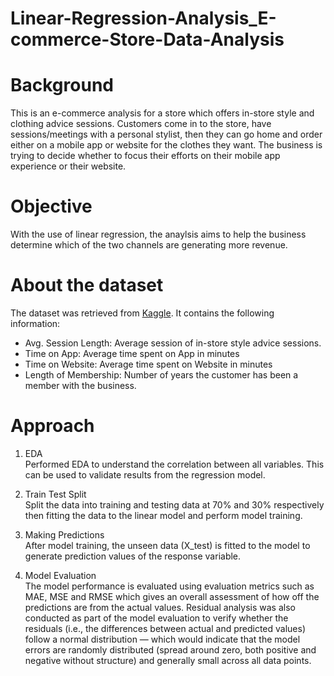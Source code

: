 # Linear-Regression-Analysis_E-commerce-Store-Data-Analysis

# Background
This is an e-commerce analysis for a store which offers in-store style and clothing advice sessions. Customers come in to the store, have sessions/meetings with a personal stylist, then they can go home and order either on a mobile app or website for the clothes they want. The business is trying to decide whether to focus their efforts on their mobile app experience or their website.

# Objective
With the use of linear regression, the anaylsis aims to help the business determine which of the two channels are generating more revenue.

# About the dataset
The dataset was retrieved from [Kaggle](https://www.kaggle.com/datasets/kolawale/focusing-on-mobile-app-or-website/data). It contains the following information:
* Avg. Session Length: Average session of in-store style advice sessions.
* Time on App: Average time spent on App in minutes
* Time on Website: Average time spent on Website in minutes
* Length of Membership: Number of years the customer has been a member with the business.

# Approach
1. EDA <br>
Performed EDA to understand the correlation between all variables. This can be used to validate results from the regression model.

2. Train Test Split <br>
Split the data into training and testing data at 70% and 30% respectively then fitting the data to the linear model and perform model training.

3. Making Predictions <br>
After model training, the unseen data (X_test) is fitted to the model to generate prediction values of the response variable.

4. Model Evaluation <br>
The model performance is evaluated using evaluation metrics such as MAE, MSE and RMSE which gives an overall assessment of how off the predictions are from the actual values. Residual analysis was also conducted as part of the model evaluation to verify whether the residuals (i.e., the differences between actual and predicted values) follow a normal distribution — which would indicate that the model errors are randomly distributed (spread around zero, both positive and negative without structure) and generally small across all data points.

